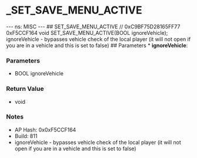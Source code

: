 # _SET_SAVE_MENU_ACTIVE

--- ns: MISC --- ## SET_SAVE_MENU_ACTIVE  // 0xC9BF75D28165FF77 0xF5CCF164 void SET_SAVE_MENU_ACTIVE(BOOL ignoreVehicle);  ignoreVehicle - bypasses vehicle check of the local player (it will not open if you are in a vehicle and this is set to false)  ## Parameters * **ignoreVehicle**:

### Parameters
* BOOL ignoreVehicle

### Return Value
* void

### Notes
* AP Hash: 0x0xF5CCF164
* Build: 811
* ignoreVehicle - bypasses vehicle check of the local player (it will not open if you are in a vehicle and this is set to false)

